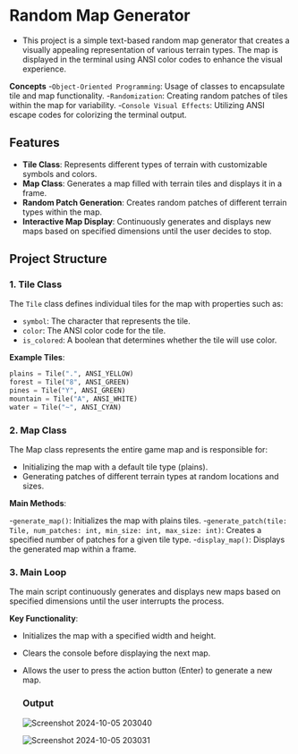 # Random Map Generator

- This project is a simple text-based random map generator that creates a visually appealing representation of various terrain types. The map is displayed in the terminal using ANSI color codes to enhance the visual experience.
  
**Concepts**
-`Object-Oriented Programming`: Usage of classes to encapsulate tile and map functionality.
-`Randomization`: Creating random patches of tiles within the map for variability.
-`Console Visual Effects`: Utilizing ANSI escape codes for colorizing the terminal output.

## Features

- **Tile Class**: Represents different types of terrain with customizable symbols and colors.
- **Map Class**: Generates a map filled with terrain tiles and displays it in a frame.
- **Random Patch Generation**: Creates random patches of different terrain types within the map.
- **Interactive Map Display**: Continuously generates and displays new maps based on specified dimensions until the user decides to stop.

## Project Structure

### 1. Tile Class
The `Tile` class defines individual tiles for the map with properties such as:
- `symbol`: The character that represents the tile.
- `color`: The ANSI color code for the tile.
- `is_colored`: A boolean that determines whether the tile will use color.

**Example Tiles**:
```python
plains = Tile(".", ANSI_YELLOW)
forest = Tile("8", ANSI_GREEN)
pines = Tile("Y", ANSI_GREEN)
mountain = Tile("A", ANSI_WHITE)
water = Tile("~", ANSI_CYAN)
```

### 2. Map Class
The Map class represents the entire game map and is responsible for:

- Initializing the map with a default tile type (plains).
- Generating patches of different terrain types at random locations and sizes.

**Main Methods**:

-`generate_map()`: Initializes the map with plains tiles.
-`generate_patch(tile: Tile, num_patches: int, min_size: int, max_size: int)`: Creates a specified number of patches for a given tile type.
-`display_map()`: Displays the generated map within a frame.

### 3. Main Loop
The main script continuously generates and displays new maps based on specified dimensions until the user interrupts the process.

**Key Functionality**:

- Initializes the map with a specified width and height.
- Clears the console before displaying the next map.
- Allows the user to press the action button (Enter) to generate a new map.

  ### Output
  ![Screenshot 2024-10-05 203040](https://github.com/user-attachments/assets/9b848e53-2919-4bc1-bb87-53e439aa919c)
  
  ![Screenshot 2024-10-05 203031](https://github.com/user-attachments/assets/89319efd-7e9d-4c96-9d22-0ab4316c3611)
